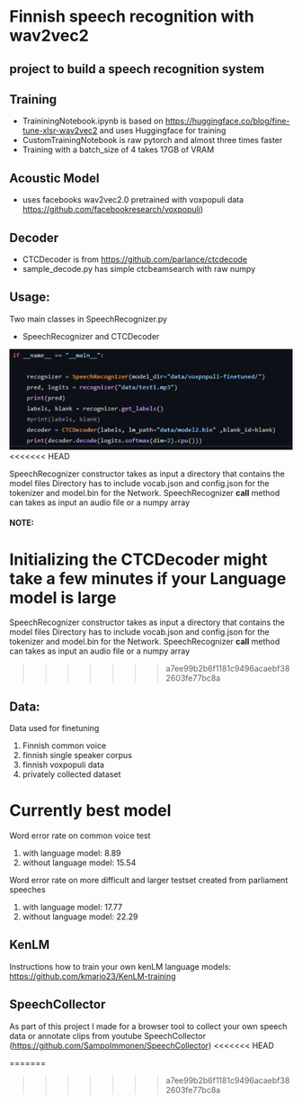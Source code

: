 # Finnish speech recognition with wav2vec2

## project to build a speech recognition system

## Training
- TraininingNotebook.ipynb is based on https://huggingface.co/blog/fine-tune-xlsr-wav2vec2 and uses Huggingface for training
- CustomTrainingNotebook is raw pytorch and almost three times faster
- Training with a batch_size of 4 takes 17GB of VRAM

## Acoustic Model
- uses facebooks wav2vec2.0 pretrained with voxpopuli data https://github.com/facebookresearch/voxpopuli)

## Decoder

- CTCDecoder is from https://github.com/parlance/ctcdecode
- sample_decode.py has simple ctcbeamsearch with raw numpy 

## Usage:

Two main classes in SpeechRecognizer.py
- SpeechRecognizer and CTCDecoder

![alt text](https://github.com/SampoImmonen/Finnish-SpeechRecognition/blob/main/images/sample.PNG)
<<<<<<< HEAD

SpeechRecognizer constructor takes as input a directory that contains the model files
Directory has to include vocab.json and config.json for the tokenizer and model.bin for the Network.
SpeechRecognizer __call__ method can takes as input an audio file or a numpy array

#### NOTE: 
Initializing the CTCDecoder might take a few minutes if your Language model is large
=======

SpeechRecognizer constructor takes as input a directory that contains the model files
Directory has to include vocab.json and config.json for the tokenizer and model.bin for the Network.
SpeechRecognizer __call__ method can takes as input an audio file or a numpy array
>>>>>>> a7ee99b2b6f1181c9496acaebf382603fe77bc8a

## Data:
Data used for finetuning
1. Finnish common voice
2. finnish single speaker corpus 
3. finnish voxpopuli data
4. privately collected dataset

# Currently best model
Word error rate on common voice test
1. with language model: 8.89
2. without language model: 15.54

Word error rate on more difficult and larger testset created from parliament speeches
1. with language model: 17.77
2. without language model: 22.29

## KenLM

Instructions how to train your own kenLM language models: https://github.com/kmario23/KenLM-training

## SpeechCollector

As part of this project I made for a browser tool to collect your own speech data or annotate clips from youtube
SpeechCollector (https://github.com/SampoImmonen/SpeechCollector)
<<<<<<< HEAD

=======
>>>>>>> a7ee99b2b6f1181c9496acaebf382603fe77bc8a
